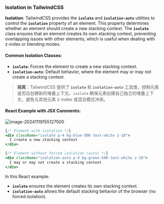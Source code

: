 ### Isolation in TailwindCSS

**Isolation**: TailwindCSS provides the **`isolate`** and **`isolation-auto`** utilities to control the **`isolation`** property of an element. This property determines whether an element should create a new stacking context. The **`isolate`** class ensures that an element creates its own stacking context, preventing overlapping issues with other elements, which is useful when dealing with z-index or blending modes.

#### Common Isolation Classes:
- **`isolate`**: Forces the element to create a new stacking context.
- **`isolation-auto`**: Default behavior, where the element may or may not create a stacking context.

> **隔离**：TailwindCSS 提供了 **`isolate`** 和 **`isolation-auto`** 工具类，控制元素是否应创建新的堆叠上下文。`isolate` 确保元素创建自己独立的堆叠上下文，避免与其他元素 z-index 或混合模式冲突。

#### React Example with JSX Comments:

![image-20241119155127500](C:\Users\10691\AppData\Roaming\Typora\typora-user-images\image-20241119155127500.png)

```jsx
{/* Element with isolation */}
<div className="isolate p-4 bg-blue-500 text-white z-10">
  I create a new stacking context
</div>

{/* Element without forced isolation (auto) */}
<div className="isolation-auto p-4 bg-green-500 text-white z-10">
  I may or may not create a stacking context
</div>
```

In this React example:
- **`isolate`** ensures the element creates its own stacking context.
- **`isolation-auto`** allows the default stacking behavior of the browser (no forced isolation).